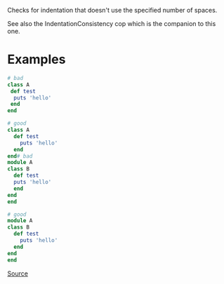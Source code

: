
Checks for indentation that doesn't use the specified number
of spaces.

See also the IndentationConsistency cop which is the companion to this
one.

# Examples

```ruby
# bad
class A
 def test
  puts 'hello'
 end
end

# good
class A
  def test
    puts 'hello'
  end
end# bad
module A
class B
  def test
  puts 'hello'
  end
end
end

# good
module A
class B
  def test
    puts 'hello'
  end
end
end
```

[Source](http://www.rubydoc.info/gems/rubocop/RuboCop/Cop/Layout/IndentationWidth)
